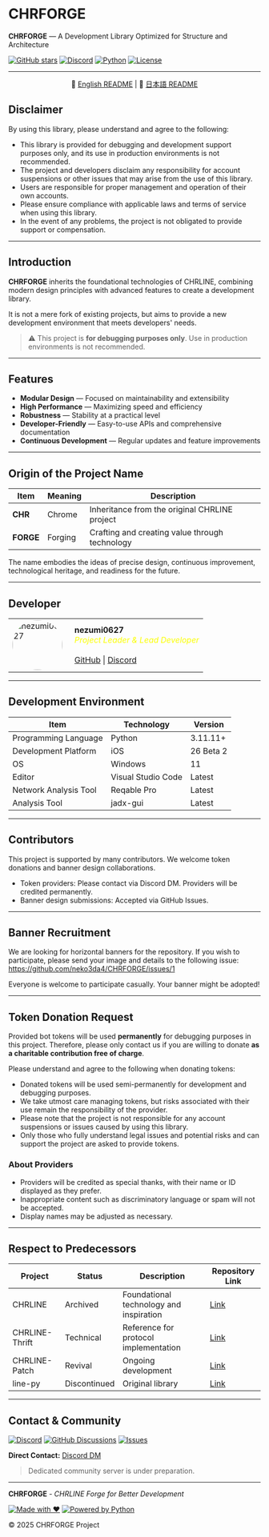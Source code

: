 # CHRFORGE

<p align="center">

**CHRFORGE** — A Development Library Optimized for Structure and Architecture

[![GitHub stars](https://img.shields.io/github/stars/neko3da4/CHRFORGE?style=flat-square&logo=github&color=ffd700)](https://github.com/neko3da4/CHRFORGE)
[![Discord](https://img.shields.io/badge/Discord-Community-5865F2?style=flat-square&logo=discord&logoColor=white)](https://discordapp.com/users/1248909552171221027)
[![Python](https://img.shields.io/badge/Python-3.11+-3776ab?style=flat-square&logo=python&logoColor=white)](https://www.python.org/)
[![License](https://img.shields.io/github/license/neko3da4/CHRFORGE?style=flat-square&color=green)](https://github.com/neko3da4/CHRFORGE/blob/main/LICENSE)

</p>

---

<p align="center">
  📄 <a href="./README.md">English README</a> | 📄 <a href="./README-ja.md">日本語 README</a>
</p>

## Disclaimer

By using this library, please understand and agree to the following:

- This library is provided for debugging and development support purposes only, and its use in production environments is not recommended.
- The project and developers disclaim any responsibility for account suspensions or other issues that may arise from the use of this library.
- Users are responsible for proper management and operation of their own accounts.
- Please ensure compliance with applicable laws and terms of service when using this library.
- In the event of any problems, the project is not obligated to provide support or compensation.

---

## Introduction

**CHRFORGE** inherits the foundational technologies of CHRLINE,
combining modern design principles with advanced features to create a development library.

It is not a mere fork of existing projects,
but aims to provide a new development environment that meets developers' needs.

> ⚠️ This project is **for debugging purposes only**.
> Use in production environments is not recommended.

---

## Features

- **Modular Design** — Focused on maintainability and extensibility
- **High Performance** — Maximizing speed and efficiency
- **Robustness** — Stability at a practical level
- **Developer-Friendly** — Easy-to-use APIs and comprehensive documentation
- **Continuous Development** — Regular updates and feature improvements

---

## Origin of the Project Name

| Item    | Meaning | Description                          |
|---------|---------|------------------------------------|
| **CHR** | Chrome  | Inheritance from the original CHRLINE project |
| **FORGE** | Forging | Crafting and creating value through technology |

The name embodies the ideas of precise design, continuous improvement, technological heritage, and readiness for the future.

---

## Developer
<table>
  <tr>
    <td style="vertical-align: middle; padding-right: 1em;">
      <a href="https://github.com/neko3da4">
        <img src="https://github.com/neko3da4.png" alt="nezumi0627" width="100" height="100" style="border-radius: 50%;">
      </a>
    </td>
    <td style="vertical-align: middle; text-align: left;">
      <strong><a href="https://github.com/neko3da4" style="color: inherit; text-decoration: none;">nezumi0627</a></strong><br>
      <em style="color: #fbff00ff;">Project Leader & Lead Developer</em><br><br>
      <a href="https://github.com/neko3da4">GitHub</a> | <a href="https://discordapp.com/users/1248909552171221027">Discord</a>
    </td>
  </tr>
</table>

---

## Development Environment

| Item          | Technology      | Version        |
|---------------|-----------------|----------------|
| Programming Language | Python         | 3.11.11+      |
| Development Platform | iOS            | 26 Beta 2     |
| OS            | Windows         | 11             |
| Editor        | Visual Studio Code | Latest      |
| Network Analysis Tool | Reqable Pro    | Latest       |
| Analysis Tool | jadx-gui         | Latest         |

---

## Contributors

This project is supported by many contributors.
We welcome token donations and banner design collaborations.

- Token providers: Please contact via Discord DM. Providers will be credited permanently.
- Banner design submissions: Accepted via GitHub Issues.

---

## Banner Recruitment

We are looking for horizontal banners for the repository.
If you wish to participate, please send your image and details to the following issue:
https://github.com/neko3da4/CHRFORGE/issues/1

Everyone is welcome to participate casually. Your banner might be adopted!

---

## Token Donation Request

Provided bot tokens will be used **permanently** for debugging purposes in this project.
Therefore, please only contact us if you are willing to donate **as a charitable contribution free of charge**.

Please understand and agree to the following when donating tokens:

- Donated tokens will be used semi-permanently for development and debugging purposes.
- We take utmost care managing tokens, but risks associated with their use remain the responsibility of the provider.
- Please note that the project is not responsible for any account suspensions or issues caused by using this library.
- Only those who fully understand legal issues and potential risks and can support the project are asked to provide tokens.

### About Providers

- Providers will be credited as special thanks, with their name or ID displayed as they prefer.
- Inappropriate content such as discriminatory language or spam will not be accepted.
- Display names may be adjusted as necessary.

---

## Respect to Predecessors

| Project          | Status     | Description                 | Repository Link                                   |
|------------------|------------|-----------------------------|-------------------------------------------------|
| CHRLINE          | Archived   | Foundational technology and inspiration | [Link](https://github.com/DeachSword/CHRLINE)          |
| CHRLINE-Thrift   | Technical  | Reference for protocol implementation | [Link](https://github.com/DeachSword/CHRLINE-Thrift)   |
| CHRLINE-Patch    | Revival    | Ongoing development          | [Link](https://github.com/WEDeach/CHRLINE-Patch)       |
| line-py          | Discontinued | Original library             | [Link](https://github.com/fadhiilrachman/line-py)      |

---

## Contact & Community

<p align="center">

[![Discord](https://img.shields.io/badge/Discord-Join-5865F2?style=flat-square&logo=discord&logoColor=white)](https://discordapp.com/users/1248909552171221027)
[![GitHub Discussions](https://img.shields.io/badge/GitHub-Discussions-181717?style=flat-square&logo=github)](https://github.com/neko3da4/CHRFORGE/discussions)
[![Issues](https://img.shields.io/badge/GitHub-Issues-ff6b6b?style=flat-square&logo=github)](https://github.com/neko3da4/CHRFORGE/issues)

**Direct Contact:** [Discord DM](https://discordapp.com/users/1248909552171221027)

> Dedicated community server is under preparation.

</p>

---

<p align="center">

**CHRFORGE** - *CHRLINE Forge for Better Development*

[![Made with ❤️](https://img.shields.io/badge/Made_with-❤️-red?style=flat-square)](https://github.com/neko3da4/CHRFORGE)
[![Powered by Python](https://img.shields.io/badge/Powered_by-Python-3776ab?style=flat-square&logo=python&logoColor=white)](https://www.python.org/)

© 2025 CHRFORGE Project

</p>
